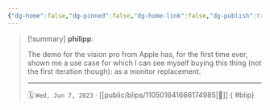```yaml
---
{"dg-home":false,"dg-pinned":false,"dg-home-link":false,"dg-publish":true,"type":"blip","disabled rules":["yaml-title","yaml-title-alias","file-name-heading"],"title":"philipp on mastodon @ 2023-06-07","created-date":"2023-06-07T07:00:41","id":110501641666174990,"updated-date":"2025-05-02T08:50:43","dg-path":"blips/110501641666174985.md","permalink":"/blips/110501641666174985/","dgPassFrontmatter":true,"created":"2023-06-07T07:00:41","updated":"2025-05-02T08:50:43"}
---
```


> [!summary] **philipp**:
>
> The demo for the vision pro from Apple has, for the first time ever, shown me a use case for which I can see myself buying this thing (not the first iteration though): as a monitor replacement.
> - - -
>
> 🗓️ `Wed, Jun 7, 2023` · [[public/blips/110501641666174985\|🔗]]
{ #blip}

